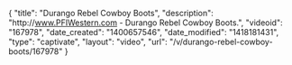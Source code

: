 {
    "title": "Durango Rebel Cowboy Boots",
    "description": "http:\/\/www.PFIWestern.com - Durango Rebel Cowboy Boots.",
    "videoid": "167978",
    "date_created": "1400657546",
    "date_modified": "1418181431",
    "type": "captivate",
    "layout": "video",
    "url": "\/v\/durango-rebel-cowboy-boots\/167978"
}
